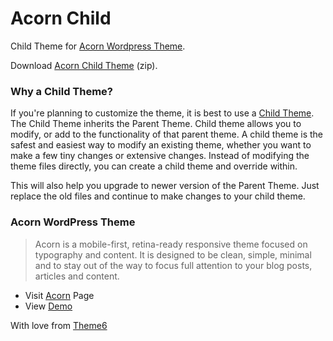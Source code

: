 Acorn Child
================

Child Theme for [Acorn Wordpress Theme](http://theme6.com/acorn/).

Download [Acorn Child Theme](http://downloads.theme6.com/acorn-child.zip) (zip).

### Why a Child Theme?

If you're planning to customize the theme, it is best to use a [Child Theme](http://codex.WordPress.org/Child_Themes). The Child Theme inherits the Parent Theme. Child theme allows you to modify, or add to the functionality of that parent theme. A child theme is the safest and easiest way to modify an existing theme, whether you want to make a few tiny changes or extensive changes. Instead of modifying the theme files directly, you can create a child theme and override within.

This will also help you upgrade to newer version of the Parent Theme. Just replace the old files and continue to make changes to your child theme.

### Acorn WordPress Theme

> Acorn is a mobile-first, retina-ready responsive theme focused on typography and content. It is designed to be clean, simple, minimal and to stay out of the way to focus full attention to your blog posts, articles and content.

* Visit [Acorn](http://theme6.com/acorn/) Page
* View [Demo](http://demo-wp.theme6.com/acorn/)

With love from [Theme6](http://theme6.com/)